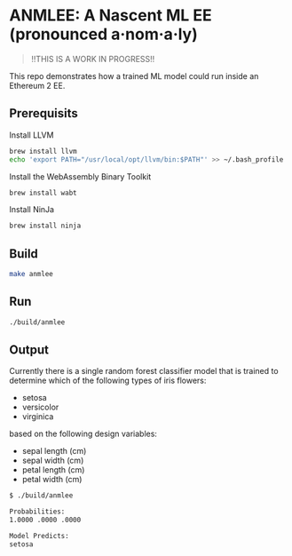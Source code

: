 # ANMLEE: A Nascent ML EE (pronounced a·nom·a·ly)

> !!THIS IS A WORK IN PROGRESS!!

This repo demonstrates how a trained ML model could run inside an Ethereum 2 EE.

## Prerequisits

Install LLVM

```bash
brew install llvm
echo 'export PATH="/usr/local/opt/llvm/bin:$PATH"' >> ~/.bash_profile
```

Install the WebAssembly Binary Toolkit

```bash
brew install wabt
```

Install NinJa

```bash
brew install ninja
```

## Build 

```bash
make anmlee
```

## Run

```bash
./build/anmlee 
```

## Output

Currently there is a single random forest classifier model that is trained to determine which of the following types of iris flowers:

- setosa
- versicolor
- virginica

 based on the following design variables:

- sepal length (cm)	
- sepal width (cm)	
- petal length (cm)	
- petal width (cm)


```bash
$ ./build/anmlee 

Probabilities: 
1.0000 .0000 .0000 

Model Predicts: 
setosa
```